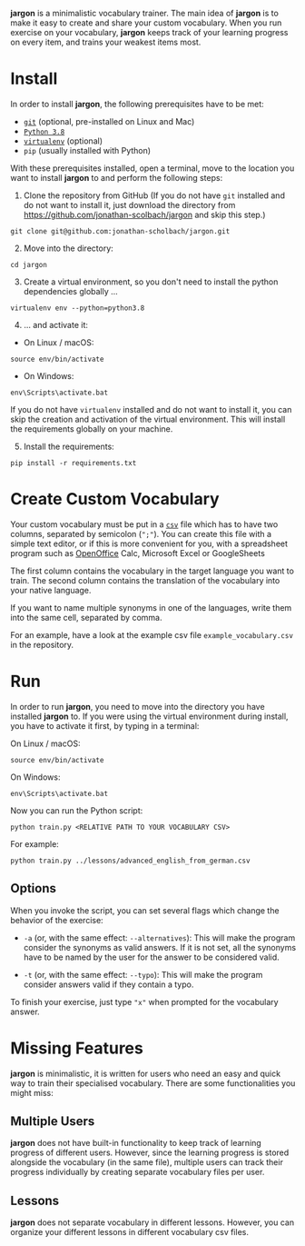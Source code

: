 __jargon__ is a minimalistic vocabulary trainer. The main idea of __jargon__ is to make it easy to create and share your custom vocabulary. When you run exercise on your vocabulary, __jargon__ keeps track of your learning progress on every item, and trains your weakest items most.

# Install

In order to install __jargon__, the following prerequisites have to be met:

+ [`git`](https://git-scm.com/book/en/v2/Getting-Started-Installing-Git) (optional, pre-installed on Linux and Mac)
+ [`Python 3.8`](https://www.python.org/downloads/)
+ [`virtualenv`](https://pypi.org/project/virtualenv/) (optional)
+ `pip` (usually installed with Python)

With these prerequisites installed, open a terminal, move to the location you want to install __jargon__ to and perform the following steps:

1. Clone the repository from GitHub (If you do not have `git` installed and do not want to install it, just download the directory from https://github.com/jonathan-scolbach/jargon and skip this step.)
```
git clone git@github.com:jonathan-scholbach/jargon.git
```

2. Move into the directory:
```
cd jargon
```

3. Create a virtual environment, so you don't need to install the python dependencies globally ...
```
virtualenv env --python=python3.8
```

4. ... and activate it:

+ On Linux / macOS:

```
source env/bin/activate
```
 
+ On Windows:

```
env\Scripts\activate.bat
```

If you do not have `virtualenv` installed and do not want to install it, you can skip the creation and activation of the virtual environment. This will install the requirements globally on your machine.

5. Install the requirements:

```
pip install -r requirements.txt
```

# Create Custom Vocabulary

Your custom vocabulary must be put in a [`csv`](https://en.wikipedia.org/wiki/Comma-separated_values) file which has to have two columns, separated by semicolon (`";"`). You can create this file with a simple text editor, or if this is more convenient for you, with a spreadsheet program such as [OpenOffice](https://www.openoffice.org/product/calc.html) Calc, Microsoft Excel or GoogleSheets

The first column contains the vocabulary in the target language you want to train. The second column contains the translation of the vocabulary into your native language.

If you want to name multiple synonyms in one of the languages, write them into the same cell, separated by comma.

For an example, have a look at the example csv file `example_vocabulary.csv` in the repository.

# Run

In order to run __jargon__, you need to move into the directory you have installed __jargon__ to. If you were using the virtual environment during install, you have to activate it first, by typing in a terminal:

On Linux / macOS:

```
source env/bin/activate
```
 
On Windows:

```
env\Scripts\activate.bat
```

Now you can run the Python script:

```
python train.py <RELATIVE PATH TO YOUR VOCABULARY CSV> 
```

For example:

```
python train.py ../lessons/advanced_english_from_german.csv 
```


## Options

When you invoke the script, you can set several flags which change the behavior of the exercise:

+ `-a` (or, with the same effect: `--alternatives`): This will make the program consider the synonyms as valid answers. If it is not set, all the synonyms have to be named by the user for the answer to be considered valid.

+ `-t` (or, with the same effect: `--typo`): This will make the program consider answers valid if they contain a typo.

To finish your exercise, just type `"x"` when prompted for the vocabulary answer.

# Missing Features

__jargon__ is minimalistic, it is written for users who need an easy and quick way to train their specialised vocabulary. There are some functionalities you might miss:

## Multiple Users

__jargon__ does not have built-in functionality to keep track of learning progress of different users. However, since the learning progress is stored alongside the vocabulary (in the same file), multiple users can track their progress individually by creating separate vocabulary files per user.

## Lessons

__jargon__ does not separate vocabulary in different lessons. However, you can organize your different lessons in different vocabulary csv files.